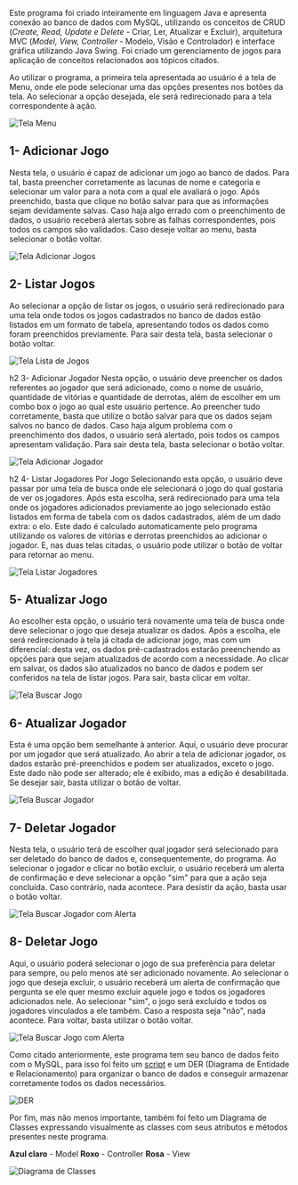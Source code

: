 Este programa foi criado inteiramente em linguagem Java e apresenta conexão ao banco de dados com MySQL, utilizando os conceitos de CRUD (_Create, Read, Update e Delete_ - Criar, Ler, Atualizar e Excluir), arquitetura MVC (_Model, View, Controller_ - Modelo, Visão e Controlador) e interface gráfica utilizando Java Swing. Foi criado um gerenciamento de jogos para aplicação de conceitos relacionados aos tópicos citados.

Ao utilizar o programa, a primeira tela apresentada ao usuário é a tela de Menu, onde ele pode selecionar uma das opções presentes nos botões da tela. Ao selecionar a opção desejada, ele será redirecionado para a tela correspondente à ação.  

![Tela Menu](./imagens/menu.png)

## **1- Adicionar Jogo**
Nesta tela, o usuário é capaz de adicionar um jogo ao banco de dados. Para tal, basta preencher corretamente as lacunas de nome e categoria e selecionar um valor para a nota com a qual ele avaliará o jogo. Após preenchido, basta que clique no botão salvar para que as informações sejam devidamente salvas. Caso haja algo errado com o preenchimento de dados, o usuário receberá alertas sobre as falhas correspondentes, pois todos os campos são validados. Caso deseje voltar ao menu, basta selecionar o botão voltar.

![Tela Adicionar Jogos](./imagens/adiconarJogo.png)

## **2- Listar Jogos**
Ao selecionar a opção de listar os jogos, o usuário será redirecionado para uma tela onde todos os jogos cadastrados no banco de dados estão listados em um formato de tabela, apresentando todos os dados como foram preenchidos previamente. Para sair desta tela, basta selecionar o botão voltar.

![Tela Lista de Jogos](./imagens/listarJogos.png)

h2 3- Adicionar Jogador
Nesta opção, o usuário deve preencher os dados referentes ao jogador que será adicionado, como o nome de usuário, quantidade de vitórias e quantidade de derrotas, além de escolher em um combo box o jogo ao qual este usuário pertence. Ao preencher tudo corretamente, basta que utilize o botão salvar para que os dados sejam salvos no banco de dados. Caso haja algum problema com o preenchimento dos dados, o usuário será alertado, pois todos os campos apresentam validação. Para sair desta tela, basta selecionar o botão voltar.

![Tela Adicionar Jogador](./imagens/adicionarJogador.png)

h2 4- Listar Jogadores Por Jogo
Selecionando esta opção, o usuário deve passar por uma tela de busca onde ele selecionará o jogo do qual gostaria de ver os jogadores. Após esta escolha, será redirecionado para uma tela onde os jogadores adicionados previamente ao jogo selecionado estão listados em forma de tabela com os dados cadastrados, além de um dado extra: o elo. Este dado é calculado automaticamente pelo programa utilizando os valores de vitórias e derrotas preenchidos ao adicionar o jogador. E, nas duas telas citadas, o usuário pode utilizar o botão de voltar para retornar ao menu.

![Tela Listar Jogadores](./imagens/listarJogadores.png)

## **5- Atualizar Jogo**
Ao escolher esta opção, o usuário terá novamente uma tela de busca onde deve selecionar o jogo que deseja atualizar os dados. Após a escolha, ele será redirecionado à tela já citada de adicionar jogo, mas com um diferencial: desta vez, os dados pré-cadastrados estarão preenchendo as opções para que sejam atualizados de acordo com a necessidade. Ao clicar em salvar, os dados são atualizados no banco de dados e podem ser conferidos na tela de listar jogos. Para sair, basta clicar em voltar.

![Tela Buscar Jogo](./imagens/buscarJogo.png)

## **6- Atualizar Jogador**
Esta é uma opção bem semelhante à anterior. Aqui, o usuário deve procurar por um jogador que será atualizado. Ao abrir a tela de adicionar jogador, os dados estarão pré-preenchidos e podem ser atualizados, exceto o jogo. Este dado não pode ser alterado; ele é exibido, mas a edição é desabilitada. Se desejar sair, basta utilizar o botão de voltar.

![Tela Buscar Jogador](./imagens/buscarJogador.png)

## **7- Deletar Jogador**
Nesta tela, o usuário terá de escolher qual jogador será selecionado para ser deletado do banco de dados e, consequentemente, do programa. Ao selecionar o jogador e clicar no botão excluir, o usuário receberá um alerta de confirmação e deve selecionar a opção "sim" para que a ação seja concluída. Caso contrário, nada acontece. Para desistir da ação, basta usar o botão voltar.

![Tela Buscar Jogador com Alerta](./imagens/excluirJogador.png)

## **8- Deletar Jogo**
Aqui, o usuário poderá selecionar o jogo de sua preferência para deletar para sempre, ou pelo menos até ser adicionado novamente. Ao selecionar o jogo que deseja excluir, o usuário receberá um alerta de confirmação que pergunta se ele quer mesmo excluir aquele jogo e todos os jogadores adicionados nele. Ao selecionar "sim", o jogo será excluído e todos os jogadores vinculados a ele também. Caso a resposta seja "não", nada acontece. Para voltar, basta utilizar o botão voltar.

![Tela Buscar Jogo com Alerta](./imagens/excluirJogo.png)

Como citado anteriormente, este programa tem seu banco de dados feito com o MySQL, para isso foi feito um [script](./SQLJogo.sql) e um DER (Diagrama de Entidade e Relacionamento) para organizar o banco de dados e conseguir armazenar corretamente todos os dados necessários. 

![DER](./imagens/derJogo.png)

Por fim, mas não menos importante, também foi feito um Diagrama de Classes expressando visualmente as classes com seus atributos e métodos presentes neste programa.

**Azul claro** - Model
**Roxo** - Controller
**Rosa** - View

![Diagrama de Classes](./imagens/DiagramaDeClassesJogo.png)
